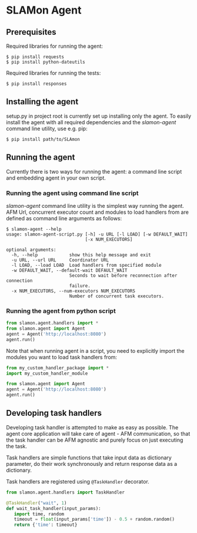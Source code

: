 SLAMon Agent
============

Prerequisites
-------------

Required libraries for running the agent:

    $ pip install requests
    $ pip install python-dateutils

Required libraries for running the tests:

    $ pip install responses
    
Installing the agent
--------------------

setup.py in project root is currently set up installing only the agent. To easily install 
the agent with all required dependencies and the *slamon-agent* command line utility, use e.g. pip:

    $ pip install path/to/SLAmon

Running the agent
-----------------

Currently there is two ways for running the agent: a command line script and embedding agent in your own script.

### Running the agent using command line script ###

*slamon-agent* command line utility is the simplest way running the agent. AFM Url, concurrent executor count and
modules to load handlers from are defined as command line arguments as follows:

    $ slamon-agent --help
    usage: slamon-agent-script.py [-h] -u URL [-l LOAD] [-w DEFAULT_WAIT]
                                  [-x NUM_EXECUTORS]

    optional arguments:
      -h, --help            show this help message and exit
      -u URL, --url URL     Coordinator URL
      -l LOAD, --load LOAD  Load handlers from specified module
      -w DEFAULT_WAIT, --default-wait DEFAULT_WAIT
                            Seconds to wait before reconnection after connection
                            failure.
      -x NUM_EXECUTORS, --num-executors NUM_EXECUTORS
                            Number of concurrent task executors.

### Running the agent from python script ###

```python
from slamon.agent.handlers import *
from slamon.agent import Agent
agent = Agent('http://localhost:8080')
agent.run()
```

Note that when running agent in a script, you need to explicitly import
the modules you want to load task handlers from:

```python
from my_custom_handler_package import *
import my_custom_handler_module

from slamon.agent import Agent
agent = Agent('http://localhost:8080')
agent.run()
```


Developing task handlers
------------------------

Developing task handler is attempted to make as easy as possible. The agent
core application will take care of agent - AFM communication, so that
the task handler can be AFM agnostic and purely focus on just
executing the task.
 
Task handlers are simple functions that take input data as dictionary parameter,
do their work synchronously and return response data as a dictionary.

Task handlers are registered using `@TaskHandler` decorator.

```python
from slamon.agent.handlers import TaskHandler

@TaskHandler("wait", 1)
def wait_task_handler(input_params):
   import time, random
   timeout = float(input_params['time']) - 0.5 + random.random()
   return {'time': timeout}
```